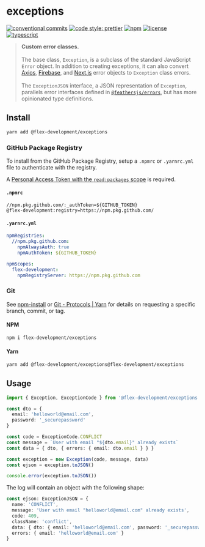 # exceptions

[![conventional commits](https://img.shields.io/badge/conventional%20commits-1.0.0-yellow.svg)](https://conventionalcommits.org)
[![code style: prettier](https://img.shields.io/badge/code_style-prettier-ff69b4.svg)](https://github.com/prettier/prettier)
[![npm](https://img.shields.io/npm/v/@flex-development/exceptions.svg)](https://npmjs.com/package/@flex-development/exceptions)
[![license](https://img.shields.io/github/license/flex-development/exceptions.svg)](LICENSE.md)
[![typescript](https://badgen.net/badge/-/typescript?color=2a72bc&icon=typescript&label)](https://typescriptlang.org)

> **Custom error classes.**
> \
> \
> The base class, `Exception`, is a subclass of the standard JavaScript `Error`
> object. In addition to creating exceptions, it can also convert [Axios][1],
> [Firebase][2], and [Next.js][3] error objects to `Exception` class errors.
> \
> \
> The `ExceptionJSON` interface, a JSON representation of `Exception`, parallels
> error interfaces defined in [`@feathersjs/errors`][4], but has more
> opinionated type definitions.

## Install

```sh
yarn add @flex-development/exceptions
```

### GitHub Package Registry

To install from the GitHub Package Registry, setup a `.npmrc` or `.yarnrc.yml`
file to authenticate with the registry.

A [Personal Access Token with the `read:packages` scope][5] is required.

#### `.npmrc`

```utf-8
//npm.pkg.github.com/:_authToken=${GITHUB_TOKEN}
@flex-development:registry=https://npm.pkg.github.com/
```

#### `.yarnrc.yml`

```yaml
npmRegistries:
  //npm.pkg.github.com:
    npmAlwaysAuth: true
    npmAuthToken: ${GITHUB_TOKEN}

npmScopes:
  flex-development:
    npmRegistryServer: https://npm.pkg.github.com
```

### Git

See [npm-install][6] or [Git - Protocols | Yarn][7] for details on requesting a
specific branch, commit, or tag.

#### NPM

```sh
npm i flex-development/exceptions
```

#### Yarn

```sh
yarn add @flex-development/exceptions@flex-development/exceptions
```

## Usage

```typescript
import { Exception, ExceptionCode } from '@flex-development/exceptions'

const dto = {
  email: 'helloworld@email.com',
  password: '_securepassword'
}

const code = ExceptionCode.CONFLICT
const message = `User with email "${dto.email}" already exists`
const data = { dto, { errors: { email: dto.email } } }

const exception = new Exception(code, message, data)
const ejson = exception.toJSON()

console.error(exception.toJSON())
```

The log will contain an object with the following shape:

```typescript
const ejson: ExceptionJSON = {
  name: 'CONFLICT',
  message: 'User with email "helloworld@email.com" already exists',
  code: 409,
  className: 'conflict',
  data: { dto: { email: 'helloworld@email.com', password: '_securepassword' } },
  errors: { email: 'helloworld@email.com' }
}
```

[1]: https://github.com/axios/axios
[2]:
    https://github.com/firebase/firebase-admin-node/blob/master/src/firebase-namespace-api.ts
[3]: https://nextjs.org/docs/advanced-features/custom-error-page
[4]: https://github.com/feathersjs/feathers/tree/dove/packages/errors
[5]:
    https://docs.github.com/packages/learn-github-packages/about-permissions-for-github-packages#about-scopes-and-permissions-for-package-registries
[6]: https://docs.npmjs.com/cli/v8/commands/npm-install#description
[7]: https://yarnpkg.com/features/protocols#git
